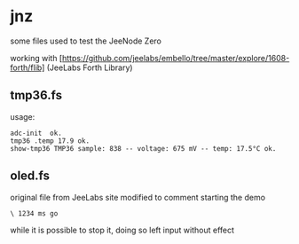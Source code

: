 # jnz
some files used to test the JeeNode Zero

working with  [https://github.com/jeelabs/embello/tree/master/explore/1608-forth/flib] (JeeLabs Forth Library)

## tmp36.fs

usage:

    adc-init  ok.
    tmp36 .temp 17.9 ok.
    show-tmp36 TMP36 sample: 838 -- voltage: 675 mV -- temp: 17.5°C ok. 

## oled.fs

original file from JeeLabs site modified to comment starting the demo

    \ 1234 ms go

while it is possible to stop it, doing so left input without effect
